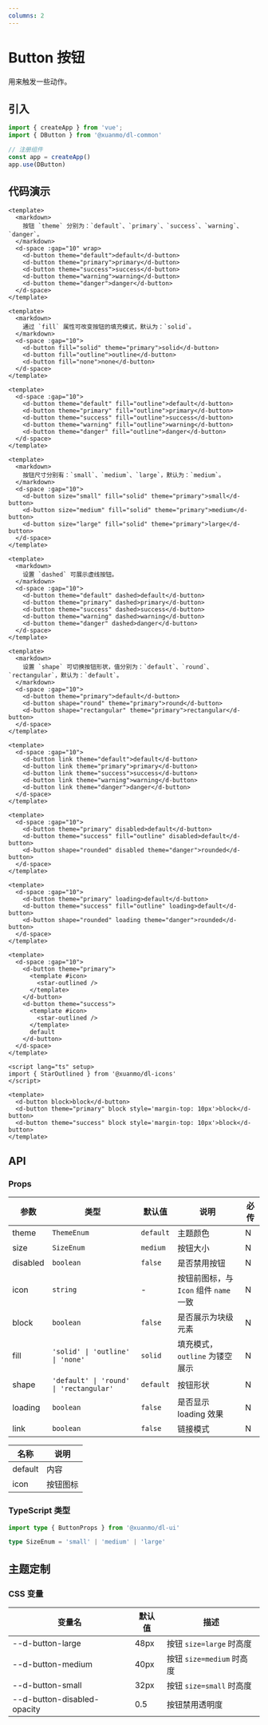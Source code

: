 ```yaml
---
columns: 2
---
```


# Button 按钮

用来触发一些动作。

## 引入

```typescript
import { createApp } from 'vue';
import { DButton } from '@xuanmo/dl-common'

// 注册组件
const app = createApp()
app.use(DButton)
```

## 代码演示

```vue client=PC playground=3hbs5el title=基础用法
<template>
  <markdown>
    按钮 `theme` 分别为：`default`、`primary`、`success`、`warning`、`danger`。
  </markdown>
  <d-space :gap="10" wrap>
    <d-button theme="default">default</d-button>
    <d-button theme="primary">primary</d-button>
    <d-button theme="success">success</d-button>
    <d-button theme="warning">warning</d-button>
    <d-button theme="danger">danger</d-button>
  </d-space>
</template>
```

```vue client=PC playground=3qt7u5f title=填充模式
<template>
  <markdown>
    通过 `fill` 属性可改变按钮的填充模式，默认为：`solid`。
  </markdown>
  <d-space :gap="10">
    <d-button fill="solid" theme="primary">solid</d-button>
    <d-button fill="outline">outline</d-button>
    <d-button fill="none">none</d-button>
  </d-space>
</template>
```

```vue client=PC playground=1kcishh title=镂空主题
<template>
  <d-space :gap="10">
    <d-button theme="default" fill="outline">default</d-button>
    <d-button theme="primary" fill="outline">primary</d-button>
    <d-button theme="success" fill="outline">success</d-button>
    <d-button theme="warning" fill="outline">warning</d-button>
    <d-button theme="danger" fill="outline">danger</d-button>
  </d-space>
</template>
```

```vue client=PC playground=31fd1au title=按钮尺寸
<template>
  <markdown>
    按钮尺寸分别有：`small`、`medium`、`large`，默认为：`medium`。
  </markdown>
  <d-space :gap="10">
    <d-button size="small" fill="solid" theme="primary">small</d-button>
    <d-button size="medium" fill="solid" theme="primary">medium</d-button>
    <d-button size="large" fill="solid" theme="primary">large</d-button>
  </d-space>
</template>
```

```vue client=PC playground=1kcishh title=虚线模式
<template>
  <markdown>
    设置 `dashed` 可展示虚线按钮。
  </markdown>
  <d-space :gap="10">
    <d-button theme="default" dashed>default</d-button>
    <d-button theme="primary" dashed>primary</d-button>
    <d-button theme="success" dashed>success</d-button>
    <d-button theme="warning" dashed>warning</d-button>
    <d-button theme="danger" dashed>danger</d-button>
  </d-space>
</template>
```

```vue client=PC playground=1i7qpa6 title=形状
<template>
  <markdown>
    设置 `shape` 可切换按钮形状，值分别为：`default`、`round`、`rectangular`，默认为：`default`。
  </markdown>
  <d-space :gap="10">
    <d-button theme="primary">default</d-button>
    <d-button shape="round" theme="primary">round</d-button>
    <d-button shape="rectangular" theme="primary">rectangular</d-button>
  </d-space>
</template>
```

```vue client=PC playground=3jttodi title=链接模式
<template>
  <d-space :gap="10">
    <d-button link theme="default">default</d-button>
    <d-button link theme="primary">primary</d-button>
    <d-button link theme="success">success</d-button>
    <d-button link theme="warning">warning</d-button>
    <d-button link theme="danger">danger</d-button>
  </d-space>
</template>
```

```vue client=PC playground=1qj33c9 title=禁用状态
<template>
  <d-space :gap="10">
    <d-button theme="primary" disabled>default</d-button>
    <d-button theme="success" fill="outline" disabled>default</d-button>
    <d-button shape="rounded" disabled theme="danger">rounded</d-button>
  </d-space>
</template>
```

```vue client=PC playground=dl1jbm title=加载状态
<template>
  <d-space :gap="10">
    <d-button theme="primary" loading>default</d-button>
    <d-button theme="success" fill="outline" loading>default</d-button>
    <d-button shape="rounded" loading theme="danger">rounded</d-button>
  </d-space>
</template>
```

```vue client=PC playground=3evff5f title=图标模式
<template>
  <d-space :gap="10">
    <d-button theme="primary">
      <template #icon>
        <star-outlined />
      </template>
    </d-button>
    <d-button theme="success">
      <template #icon>
        <star-outlined />
      </template>
      default
    </d-button>
  </d-space>
</template>

<script lang="ts" setup>
import { StarOutlined } from '@xuanmo/dl-icons'
</script>
```

```vue client=PC playground=2q78rd7 title=块级元素
<template>
  <d-button block>block</d-button>
  <d-button theme="primary" block style='margin-top: 10px'>block</d-button>
  <d-button theme="success" block style='margin-top: 10px'>block</d-button>
</template>
```

## API

### Props

|参数|类型|默认值|说明|必传|
|---|----|-----|---|----|
|theme|`ThemeEnum`|`default`|主题颜色|N|
|size|`SizeEnum`|`medium`|按钮大小|N|
|disabled|`boolean`|`false`|是否禁用按钮|N|
|icon|`string`|-|按钮前图标，与 `Icon` 组件 `name` 一致|N|
|block|`boolean`|`false`|是否展示为块级元素|N|
|fill|`'solid' \| 'outline' \| 'none'`| `solid`| 填充模式，`outline` 为镂空展示 | N |
|shape|`'default' \| 'round' \| 'rectangular'`|`default`|按钮形状|N|
|loading|`boolean`|`false`|是否显示 loading 效果|N|
|link|`boolean`|`false`|链接模式|N|### Slots

|名称|说明|
|---|----|
|default|内容|
|icon|按钮图标|

### TypeScript 类型

```typescript
import type { ButtonProps } from '@xuanmo/dl-ui'

type SizeEnum = 'small' | 'medium' | 'large'
```

## 主题定制

### CSS 变量

|变量名|默认值|描述|
|-----|-----|----|
|--d-button-large|48px|按钮 `size=large` 时高度|
|--d-button-medium|40px|按钮 `size=medium` 时高度|
|--d-button-small|32px|按钮 `size=small` 时高度|
|--d-button-disabled-opacity|0.5|按钮禁用透明度|
